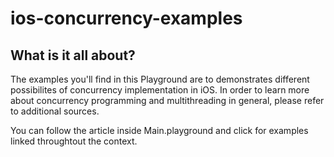 # ios-concurrency-examples

## What is it all about?
 
 The examples you'll find in this Playground are to demonstrates different possibilites of concurrency implementation in iOS. In order to learn more about concurrency programming and multithreading in general, please refer to additional sources.
 
 You can follow the article inside Main.playground and click for examples linked throughtout the context.
